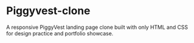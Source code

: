 # Piggyvest-clone
A responsive PiggyVest landing page clone built with only HTML and CSS for design practice and portfolio showcase.
